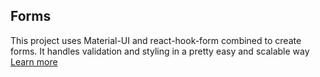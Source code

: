 ## Forms

This project uses Material-UI and react-hook-form combined to create forms. It handles validation and styling in a pretty easy and scalable way [Learn more](https://www.npmjs.com/package/react-hook-form-mui)

